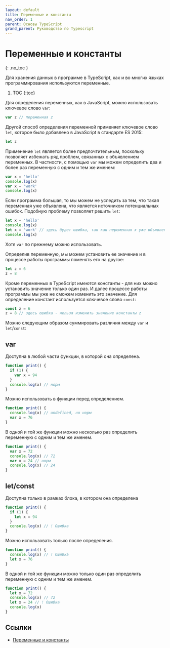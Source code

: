 ```yaml
---
layout: default
title: Переменные и константы
nav_order: 1
parent: Основы TypeScript
grand_parent: Руководство по Typescript
---
```


<!-- prettier-ignore-start -->
# Переменные и константы
{: .no_toc }
<!-- prettier-ignore-end -->

Для хранения данных в программе в TypeScript, как и во многих языках программирования используются переменные.

<!-- prettier-ignore -->
1. TOC
{:toc}

Для определения переменных, как в JavaScript, можно использовать ключевое слово `var`:

```typescript
var z // переменная z
```

Другой способ определения переменной применяет ключевое слово `let`, которое было добавлено в JavaScript в стандарте ES 2015:

```typescript
let z
```

Применение `let` является более предпочтительным, поскольку позволяет избежать ряд проблем, связанных с объявлением переменных. В частности, с помощью `var` мы можем определить два и более раз переменную с одним и тем же именем:

```typescript
var x = 'hello'
console.log(x)
var x = 'work'
console.log(x)
```

Если программа большая, то мы можем не уследить за тем, что такая переменная уже объявлена, что является источником потенциальных ошибок. Подобную проблему позволяет решить `let`:

```typescript
let x = 'hello'
console.log(x)
let x = 'work' // здесь будет ошибка, так как переменная x уже объявлена
console.log(x)
```

Хотя `var` по прежнему можно использовать.

Определив переменную, мы можем установить ее значение и в процессе работы программы поменять его на другое:

```typescript
let z = 6
z = 8
```

Кроме переменных в TypeScript имеются константы - для них можно установить значение только один раз. И далее процессе работы программы мы уже не сможем изменить это значение. Для определение констант используется ключевое слово `const`:

```typescript
const z = 6
z = 8 // здесь ошибка - нельзя изменить значение константы z
```

Можно следующим образом суммировать различия между `var` и `let`/`const`:

## var

Доступна в любой части функции, в которой она определена.

```typescript
function print() {
  if (1) {
    var x = 94
  }
  console.log(x) // норм
}
```

Можно использовать в функции перед определением.

```typescript
function print() {
  console.log(x) // undefined, но норм
  var x = 76
}
```

В одной и той же функции можно несколько раз определить переменную с одним и тем же именем.

```typescript
function print() {
  var x = 72
  console.log(x) // 72
  var x = 24 // норм
  console.log(x) // 24
}
```

## let/const

Доступна только в рамках блока, в котором она определена

```typescript
function print() {
  if (1) {
    let x = 94
  }
  console.log(x) // ! Ошибка
}
```

Можно использовать только после определения.

```typescript
function print() {
  console.log(x) // ! Ошибка
  let x = 76
}
```

В одной и той же функции можно только один раз определить переменную с одним и тем же именем.

```typescript
function print() {
  let x = 72
  console.log(x) // 72
  let x = 24 // ! Ошибка
  console.log(x)
}
```

## Ссылки

- [Переменные и константы](https://metanit.com/web/typescript/2.1.php)
